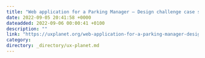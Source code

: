 ```yaml
---
title: "Web application for a Parking Manager — Design challenge case study"
date: 2022-09-05 20:41:58 +0000
dateadded: 2022-09-06 00:00:41 +0100
description: ""
link: "https://uxplanet.org/web-application-for-a-parking-manager-design-challenge-case-study-1ce4253cdc0?source=rss----819cc2aaeee0---4"
category:
directory: _directory/ux-planet.md
---
```

